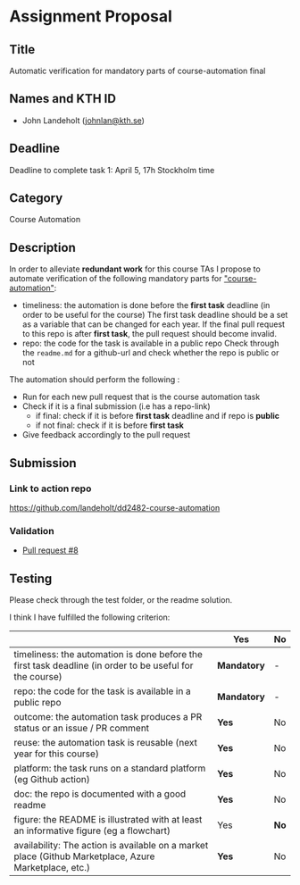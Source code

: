 # Assignment Proposal

## Title

Automatic verification for mandatory parts of course-automation final

## Names and KTH ID

-   John Landeholt (johnlan@kth.se)

## Deadline

Deadline to complete task 1: April 5, 17h Stockholm time

## Category

Course Automation

## Description

In order to alleviate __redundant work__ for this course TAs I propose to automate verification of the following mandatory parts for ["course-automation"](https://github.com/KTH/devops-course/blob/2022/grading-criteria.md#course-automation):

-   timeliness: the automation is done before the __first task__ deadline (in order to be useful for the course)
        The first task deadline should be a set as a variable that can be changed for each year. If the final pull request to this repo is after __first task__, the pull request should become invalid.
-   repo: the code for the task is available in a public repo
        Check through the `readme.md` for a github-url and check whether the repo is public or not

The automation should perform the following :

-   Run for each new pull request that is the course automation task
-   Check if it is a final submission (i.e has a repo-link)
    - if final: check if it is before __first task__ deadline and if repo is __public__
    - if not final: check if it is before __first task__
-   Give feedback accordingly to the pull request


## Submission

### Link to action repo

https://github.com/landeholt/dd2482-course-automation

### Validation

- [Pull request #8](https://github.com/landeholt/dd2482-course-automation/pull/8)


## Testing

Please check through the test folder, or the readme solution.

I think I have fulfilled the following criterion: 


|                                             | Yes | No | 
|-------------------------------------------- | ----|----|
|timeliness: the automation is done before the first task deadline (in order to be useful for the course) | **Mandatory** | - |
|repo: the code for the task is available in a public repo  | **Mandatory**| - | 
|outcome: the automation task produces a PR status or an issue / PR comment | **Yes** | No |
|reuse: the automation task is reusable (next year for this course) | **Yes** | No | 
|platform: the task runs on a standard platform (eg Github action) | **Yes** | No | 
|doc: the repo is documented with a good readme | **Yes**  | No | 
|figure: the README is illustrated with at least an informative figure (eg a flowchart) | Yes | **No** | 
|availability: The action is available on a market place (Github Marketplace, Azure Marketplace, etc.) | **Yes** | No | 
